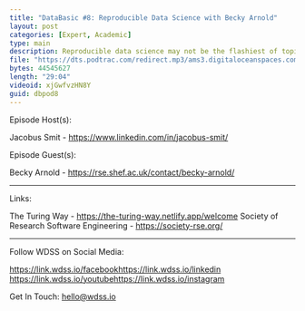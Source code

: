 ```yaml
---
title: "DataBasic #8: Reproducible Data Science with Becky Arnold"
layout: post
categories: [Expert, Academic]
type: main
description: Reproducible data science may not be the flashiest of topics, but when many companies are willing to pay through the roof to hire someone who specialises in it, it's certainly something worth being aware of. In this episode, we talk to Becky Arnold, astrophysics researcher at Keele University and prominent contributor to The Turing Way, an online guide to doing data science the 'right' way.
file: "https://dts.podtrac.com/redirect.mp3/ams3.digitaloceanspaces.com/podcast.wdss/databasic-e8.mp3"
bytes: 44545627
length: "29:04"
videoid: xjGwfvzHN8Y
guid: dbpod8
---
```


Episode Host(s):        

Jacobus Smit - https://www.linkedin.com/in/jacobus-smit/

Episode Guest(s):

Becky Arnold - https://rse.shef.ac.uk/contact/becky-arnold/

------------------

Links:

The Turing Way - https://the-turing-way.netlify.app/welcome
Society of Research Software Engineering - https://society-rse.org/

------------------
        
Follow WDSS on Social Media:

https://link.wdss.io/facebook​
https://link.wdss.io/linkedin​
https://link.wdss.io/youtube​
https://link.wdss.io/instagram​
        
Get In Touch: hello@wdss.io
